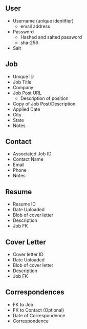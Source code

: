 ## User
* Username (unique identifier)
	* email address
* Password
	* Hashed and salted password
 	* sha-256
* Salt

## Job
* Unique ID
* Job Title
* Company
* Job Post URL
	* Description of position
* Copy of Job Post/Description
* Applied Date
* City
* State
* Notes

## Contact
* Associated Job ID
* Contact Name
* Email
* Phone
* Notes

## Resume
* Resume ID
* Date Uploaded
* Blob of cover letter
* Description
* Job FK

## Cover Letter
* Cover letter ID
* Date Uploaded
* Blob of cover letter
* Description
* Job FK

## Correspondences
* FK to Job
* FK to Contact (Optional)
* Date of Correspondence
* Correspondence
